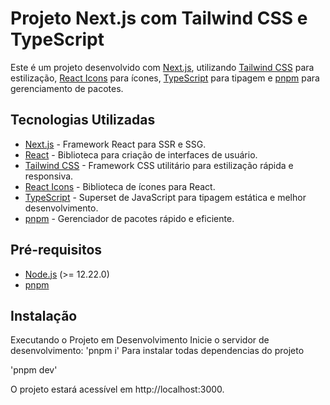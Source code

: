 # Projeto Next.js com Tailwind CSS e TypeScript

Este é um projeto desenvolvido com [Next.js](https://nextjs.org/), utilizando [Tailwind CSS](https://tailwindcss.com/) para estilização, [React Icons](https://react-icons.github.io/react-icons/) para ícones, [TypeScript](https://www.typescriptlang.org/) para tipagem e [pnpm](https://pnpm.io/) para gerenciamento de pacotes.

## Tecnologias Utilizadas

- [Next.js](https://nextjs.org/) - Framework React para SSR e SSG.
- [React](https://reactjs.org/) - Biblioteca para criação de interfaces de usuário.
- [Tailwind CSS](https://tailwindcss.com/) - Framework CSS utilitário para estilização rápida e responsiva.
- [React Icons](https://react-icons.github.io/react-icons/) - Biblioteca de ícones para React.
- [TypeScript](https://www.typescriptlang.org/) - Superset de JavaScript para tipagem estática e melhor desenvolvimento.
- [pnpm](https://pnpm.io/) - Gerenciador de pacotes rápido e eficiente.

## Pré-requisitos

- [Node.js](https://nodejs.org/) (>= 12.22.0)
- [pnpm](https://pnpm.io/)

## Instalação

Executando o Projeto em Desenvolvimento
Inicie o servidor de desenvolvimento:
'pnpm i'
Para instalar todas dependencias do projeto

'pnpm dev'

O projeto estará acessível em http://localhost:3000.

